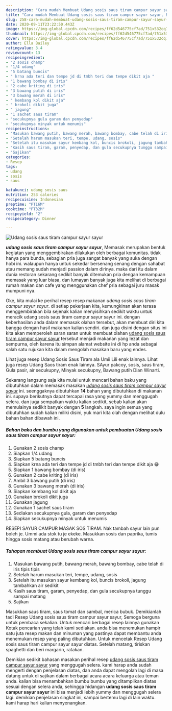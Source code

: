 ```yaml
---
description: "Cara mudah Membuat Udang sosis saus tiram campur sayur sayur, Bikin Ngiler"
title: "Cara mudah Membuat Udang sosis saus tiram campur sayur sayur, Bikin Ngiler"
slug: 258-cara-mudah-membuat-udang-sosis-saus-tiram-campur-sayur-sayur-bikin-ngiler
date: 2020-09-11T23:22:50.443Z
image: https://img-global.cpcdn.com/recipes/ff62d546775cf7ad/751x532cq70/udang-sosis-saus-tiram-campur-sayur-sayur-foto-resep-utama.jpg
thumbnail: https://img-global.cpcdn.com/recipes/ff62d546775cf7ad/751x532cq70/udang-sosis-saus-tiram-campur-sayur-sayur-foto-resep-utama.jpg
cover: https://img-global.cpcdn.com/recipes/ff62d546775cf7ad/751x532cq70/udang-sosis-saus-tiram-campur-sayur-sayur-foto-resep-utama.jpg
author: Ella Bailey
ratingvalue: 3.4
reviewcount: 13
recipeingredient:
- "2 sosis champ"
- "1/4 udang"
- "5 batang buncis"
- " krna ada teri dan tempe jd di tmbh teri dan tempe dikit aja "
- "1 bawang bombay di iris"
- "2 cabe kriting di iris"
- "3 bawang putih di iris"
- "3 bawang merah di iris"
- " kembang kol dikit aja"
- " brokoli dikit juga"
- " jagung"
- "1 sachet saus tiram"
- "secukupnya gula garam dan penyedap"
- "secukupnya minyak untuk menumis"
recipeinstructions:
- "Masukan bawang putih, bawang merah, bawang bombay, cabe telah di iris tipis tipis"
- "Setelah harum masukan teri, tempe, udang, sosis"
- "Setelah itu masukan sayur kembang kol, buncis brokoli, jagung tambahkan air sedikit"
- "Kasih saus tiram, garam, penyedap, dan gula secukupnya tunggu sampai matang"
- "Sajikan"
categories:
- Resep
tags:
- udang
- sosis
- saus

katakunci: udang sosis saus 
nutrition: 253 calories
recipecuisine: Indonesian
preptime: "PT16M"
cooktime: "PT32M"
recipeyield: "2"
recipecategory: Dinner

---
```



![Udang sosis saus tiram campur sayur sayur](https://img-global.cpcdn.com/recipes/ff62d546775cf7ad/751x532cq70/udang-sosis-saus-tiram-campur-sayur-sayur-foto-resep-utama.jpg)

<b><i>udang sosis saus tiram campur sayur sayur</i></b>, Memasak merupakan bentuk kegiatan yang menggembirakan dilakukan oleh berbagai komunitas. tidak hanya para bunda, sebagian pria juga sangat banyak yang suka dengan hobi ini. walaupun hanya untuk sekedar bersenang senang dengan sahabat atau memang sudah menjadi passion dalam dirinya. maka dari itu dalam dunia restoran sekarang sedikit banyak ditemukan pria dengan kemampuan memasak yang luar biasa, dan lumayan banyak juga kita melihat di berbagai rumah makan dan cafe yang menggunakan chef pria sebagai juru masak mumpuni nya.

Oke, kita mulai ke perihal resep resep makanan <i>udang sosis saus tiram campur sayur sayur</i>. di setiap pekerjaan kita, kemungkinan akan terasa menggembirakan bila sejenak kalian menyisihkan sedikit waktu untuk meracik udang sosis saus tiram campur sayur sayur ini. dengan keberhasilan anda dalam memasak olahan tersebut, akan membuat diri kita bangga dengan hasil makanan kalian sendiri. dan juga disini dengan situs ini kita akan memperoleh saran saran untuk membuat olahan <u>udang sosis saus tiram campur sayur sayur</u> tersebut menjadi makanan yang lezat dan sempurna, oleh karena itu simpan alamat website ini di hp anda sebagai salah satu rujukan kita dalam mengolah masakan baru yang endes.

Lihat juga resep Udang Sosis Saus Tiram ala Umii Lili enak lainnya. Lihat juga resep Udang Saos tiram enak lainnya. SAyur pakcoy, sosis, saus tiram, Gula pasir, air secukupny, Minyak secukupny, Bawang putih Dian Winarti.


Sekarang langsung saja kita mulai untuk mencari bahan baku yang dibutuhkan dalam memasak masakan <u><i>udang sosis saus tiram campur sayur sayur</i></u> ini. seenggaknya dibutuhkan <b>14</b> bahan yang dibutuhkan di makanan ini. supaya berikutnya dapat tercapai rasa yang yummy dan menggugah selera. dan juga sempatkan waktu kalian sedikit, sebab kalian akan memulainya sedikit banyak dengan <b>5</b> langkah. saya ingin semua yang dibutuhkan sudah kalian miliki disini, yuk mari kita olah dengan melihat dulu bahan bahan dibawah ini.

<!--inarticleads1-->

##### Bahan baku dan bumbu yang digunakan untuk pembuatan Udang sosis saus tiram campur sayur sayur:

1. Gunakan 2 sosis champ
1. Siapkan 1/4 udang
1. Siapkan 5 batang buncis
1. Siapkan  krna ada teri dan tempe jd di tmbh teri dan tempe dikit aja 😁
1. Siapkan 1 bawang bombay (di iris)
1. Gunakan 2 cabe kriting (di iris)
1. Ambil 3 bawang putih (di iris)
1. Gunakan 3 bawang merah (di iris)
1. Siapkan  kembang kol dikit aja
1. Gunakan  brokoli dikit juga
1. Gunakan  jagung
1. Gunakan 1 sachet saus tiram
1. Sediakan secukupnya gula, garam dan penyedap
1. Siapkan secukupnya minyak untuk menumis


RESEPI SAYUR CAMPUR MASAK SOS TIRAM. Nak tambah sayur lain pun boleh je. Ummi ada stok tu je ekeke. Masukkan sosis dan paprika, tumis hingga sosis matang atau berubah warna. 

<!--inarticleads2-->

##### Tahapan membuat Udang sosis saus tiram campur sayur sayur:

1. Masukan bawang putih, bawang merah, bawang bombay, cabe telah di iris tipis tipis
1. Setelah harum masukan teri, tempe, udang, sosis
1. Setelah itu masukan sayur kembang kol, buncis brokoli, jagung tambahkan air sedikit
1. Kasih saus tiram, garam, penyedap, dan gula secukupnya tunggu sampai matang
1. Sajikan


Masukkan saus tiram, saus tomat dan sambal, merica bubuk. Demikianlah tadi Resep Udang sosis saus tiram campur sayur sayur, Semoga berguna untuk pembaca sekalian. Untuk mencari berbagai resep lainnya gunakan Kotak pencarian yang telah kami sediakan. anda bisa menemukan hampir satu juta resep makan dan minuman yang pastinya dapat membantu anda menemukan resep yang paling dibutuhkan. Untuk mencetak Resep Udang sosis saus tiram campur sayur sayur diatas. Setelah matang, tiriskan spaghetti dan beri margarin, ratakan. 

Demikian sedikit bahasan masakan perihal resep <u>udang sosis saus tiram campur sayur sayur</u> yang menggugah selera. kami harap anda sudah mengerti dengan penjelasan diatas, dan anda dapat mengolah lagi di masa datang untuk di sajikan dalam berbagai acara acara keluarga atau teman anda. kalian bisa menambahkan bumbu bumbu yang ditampilkan diatas sesuai dengan selera anda, sehingga hidangan <b>udang sosis saus tiram campur sayur sayur</b> ini bisa menjadi lebih yummy dan menggugah selera lagi. demikian penjelasan singkat ini, sampai bertemu lagi di lain waktu. kami harap hari kalian menyenangkan.
